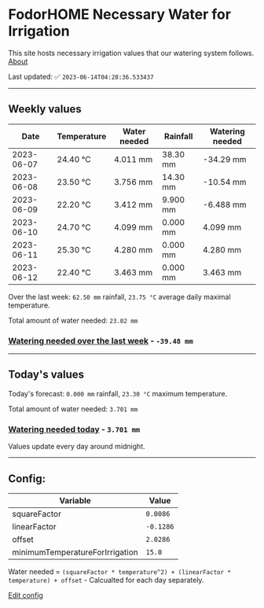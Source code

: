 # FodorHOME Necessary Water for Irrigation

This site hosts necessary irrigation values that our watering system follows. [About](https://github.com/redyau/irrigation)

Last updated: ✅ `2023-06-14T04:28:36.533437`

---

## Weekly values

| Date | Temperature | Water needed | Rainfall | Watering needed |
|-----|-----|-----|-----|-----|
| 2023-06-07 | 24.40 °C | 4.011 mm | 38.30 mm | -34.29 mm |
| 2023-06-08 | 23.50 °C | 3.756 mm | 14.30 mm | -10.54 mm |
| 2023-06-09 | 22.20 °C | 3.412 mm | 9.900 mm | -6.488 mm |
| 2023-06-10 | 24.70 °C | 4.099 mm | 0.000 mm | 4.099 mm |
| 2023-06-11 | 25.30 °C | 4.280 mm | 0.000 mm | 4.280 mm |
| 2023-06-12 | 22.40 °C | 3.463 mm | 0.000 mm | 3.463 mm |


Over the last week: `62.50 mm` rainfall, `23.75 °C` average daily maximal temperature.

Total amount of water needed: `23.02 mm`

### [Watering needed over the last week](lastweek.txt) - `-39.48 mm`

---

## Today's values

Today's forecast: `0.000 mm` rainfall, `23.30 °C` maximum temperature.

Total amount of water needed: `3.701 mm`

### [Watering needed today](today.txt) - `3.701 mm`

Values update every day around midnight.

---

## Config:

| Variable | Value |
|-----|-----|
| squareFactor | `0.0086` |
| linearFactor | `-0.1286` |
| offset | `2.0286` |
| minimumTemperatureForIrrigation | `15.0` |

Water needed = `(squareFactor * temperature^2) + (linearFactor * temperature) + offset` - Calcualted for each day separately.

[Edit config](https://github.com/RedyAu/irrigation/edit/main/config.json)
